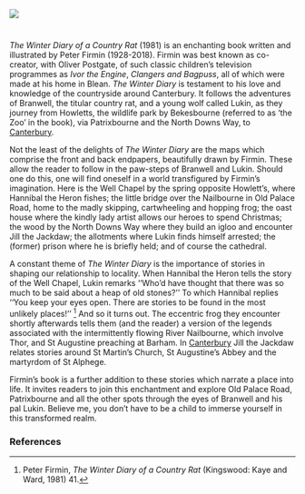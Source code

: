 <a href="https://juncture-digital.org"><img src="https://juncture-digital.org/images/ve-button.png"/></a>
<param author="Dr Simon Wilson" banner="https://stor.artstor.org/stor/f0782a67-883f-4b39-91f1-7d63e32c9f3b" layout="vtl" title="The Winter Diary of a Country Rat by Peter Firmin" ve-config=""/>
<param center="Q866348" ve-map="" zoom="10"/>

<param aliases="Canterbury" eid="Q29303" ve-entity=""/>
<param aliases="Blean" eid="Q2741069" ve-entity=""/>
<param aliases="Barham" eid="Q1836548" ve-entity=""/>
<param aliases="Patrixbourne" eid="Q7148079" ve-entity=""/>


#

_The Winter Diary of a Country Rat_ (1981) is an enchanting book written and illustrated by Peter Firmin (1928-2018). Firmin was best known as co-creator, with Oliver Postgate, of such classic children’s television programmes as _Ivor the Engine_, _Clangers and Bagpuss_, all of which were made at his home in Blean. _The Winter Diary_ is testament to his love and knowledge of the countryside around Canterbury. It follows the adventures of Branwell, the titular country rat, and a young wolf called Lukin, as they journey from Howletts, the wildlife park by Bekesbourne (referred to as ‘the Zoo’ in the book), via Patrixbourne and the North Downs Way, to [Canterbury](/canterbury/20c-canterbury-home).
<param attribution="Peter Firmin. By kind permission of Charlotte Firmin" label="The Winter Diary of a Country Rat" url="https://stor.artstor.org/stor/a50ee0cf-5697-4ae5-99cf-5bd9b4f46b75" ve-image=""/>

Not the least of the delights of _The Winter Diary_ are the maps which comprise the front and back endpapers, beautifully drawn by Firmin. These allow the reader to follow in the paw-steps of Branwell and Lukin. Should one do this, one will find oneself in a world transfigured by Firmin’s imagination. Here is the Well Chapel by the spring opposite Howlett’s, where Hannibal the Heron fishes; the little bridge over the Nailbourne in Old Palace Road, home to the madly skipping, cartwheeling and hopping frog; the oast house where the kindly lady artist allows our heroes to spend Christmas; the wood by the North Downs Way where they build an igloo and encounter Jill the Jackdaw; the allotments where Lukin finds himself arrested; the (former) prison where he is briefly held; and of course the cathedral.  
<param attribution="Peter Firmin. By kind permission of Charlotte Firmin" label="Front Paper, The Winter Diary of a Country Rat" url="https://stor.artstor.org/stor/f0782a67-883f-4b39-91f1-7d63e32c9f3b" ve-image=""/>
                                                                                                                                                  
A constant theme of _The Winter Diary_ is the importance of stories in shaping our relationship to locality. When Hannibal the Heron tells the story of the Well Chapel, Lukin remarks ‘‘Who’d have thought that there was so much to be said about a heap of old stones?’’ To which Hannibal replies ‘‘You keep your eyes open. There are stories to be found in the most unlikely places!’’ [^ref1] And so it turns out. The eccentric frog they encounter shortly afterwards tells them (and the reader) a version of the legends associated with the intermittently flowing River Nailbourne, which involve Thor, and St Augustine preaching at Barham. In [Canterbury](/canterbury/20c-canterbury-home) Jill the Jackdaw relates stories around St Martin’s Church, St Augustine’s Abbey and the martyrdom of St Alphege. 
<param ve-image-v2 manifest="https://iiif.juncture-digital.org/wc:Detail_of_Bekesbourne_Well_Chapel_-_geograph.org.uk_-_2053938.jpg/manifest.json"> 
<param attribution="Connor Treston" label="St Martin's Church" url="https://stor.artstor.org/stor/801c7f8a-436d-4bc2-863f-7be500afda3d" ve-image=""/>
<param ve-image-v2 manifest="https://iiif.juncture-digital.org/wc:St_Augustines_Abbey%2C_Canterbury_4.jpg/manifest.json">

Firmin’s book is a further addition to these stories which narrate a place into life. It invites readers to join this enchantment and explore Old Palace Road, Patrixbourne and all the other spots through the eyes of Branwell and his pal Lukin. Believe me, you don’t have to be a child to immerse yourself in this transformed realm.
<param ve-image-v2 manifest="https://iiif.juncture-digital.org/wc:Court_Lodge_on_Old_Palace_Road_-_geograph.org.uk_-_1776450.jpg/manifest.json">

### References

[^ref1]: Peter Firmin, _The Winter Diary of a Country Rat_ (Kingswood: Kaye and Ward, 1981) 41.
<param attribution="Peter Firmin. By kind permission of Charlotte Firmin" label="The Winter Diary of a Country Rat" url="https://stor.artstor.org/stor/a50ee0cf-5697-4ae5-99cf-5bd9b4f46b75" ve-image=""/>

